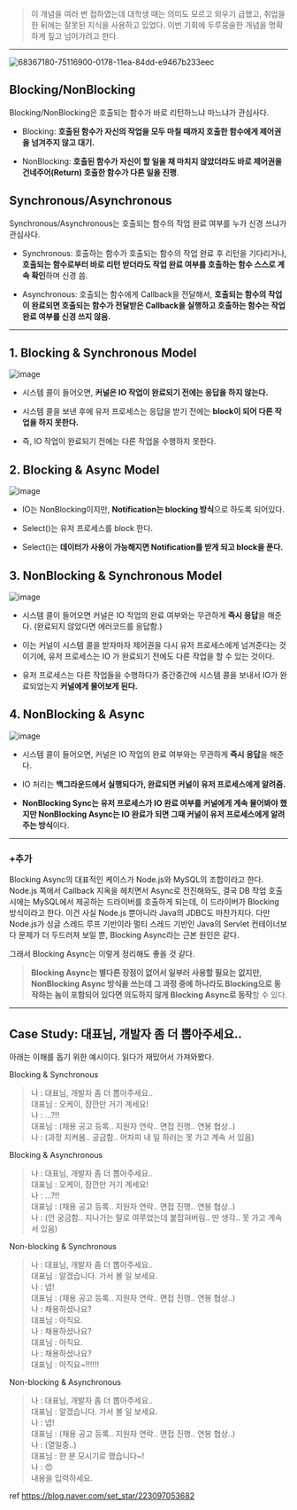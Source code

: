 > 이 개념을 여러 번 접하였는데 대학생 때는 의미도 모르고 외우기 급했고, 취업을 한 뒤에는 잘못된 지식을 사용하고 있었다. 이번 기회에 두루뭉술한 개념을 명확하게 짚고 넘어가려고 한다.

---

![68367180-75116900-0178-11ea-84dd-e9467b233eec](https://user-images.githubusercontent.com/30463982/236966665-739fe0ba-7d58-4d03-8656-5d39c7ac87bf.png)

## Blocking/NonBlocking

Blocking/NonBlocking은 호출되는 함수가 바로 리턴하느냐 마느냐가 관심사다.

- Blocking: **호출된 함수가 자신의 작업을 모두 마칠 때까지 호출한 함수에게 제어권을 넘겨주지 않고 대기.**

- NonBlocking: **호출된 함수가 자신이 할 일을 채 마치지 않았더라도 바로 제어권을 건네주어(Return) 호출한 함수가 다른 일을 진행**.


## Synchronous/Asynchronous

Synchronous/Asynchronous는 호출되는 함수의 작업 완료 여부를 누가 신경 쓰냐가 관심사다.

- Synchronous: 호출하는 함수가 호출되는 함수의 작업 완료 후 리턴을 기다리거나, **호출되는 함수로부터 바로 리턴 받더라도 작업 완료 여부를 호출하는 함수 스스로 계속 확인**하며 신경 씀.

- Asynchronous: 호출되는 함수에게 Callback을 전달해서, **호출되는 함수의 작업이 완료되면 호출되는 함수가 전달받은 Callback을 실행하고 호출하는 함수는 작업 완료 여부를 신경 쓰지 않음.**

---

## 1. Blocking & Synchronous Model

![image](https://user-images.githubusercontent.com/30463982/236966743-d05e0a6d-9514-4b67-af09-a1b26e87fb7e.png)

- 시스템 콜이 들어오면, **커널은 IO 작업이 완료되기 전에는 응답을 하지 않는다.** 

- 시스템 콜을 보낸 후에 유저 프로세스는 응답을 받기 전에는 **block이 되어 다른 작업을 하지 못한다.** 

- 즉, IO 작업이 완료되기 전에는 다른 작업을 수행하지 못한다.



## 2. Blocking & Async Model

![image](https://user-images.githubusercontent.com/30463982/236966864-e9dc50a2-07b4-42fd-80c8-b0b2c67356ad.png)

- IO는 NonBlocking이지만, **Notification는 blocking 방식**으로 하도록 되어있다.

- Select()는 유저 프로세스를 block 한다.

- Select()는 **데이터가 사용이 가능해지면 Notification를 받게 되고 block을 푼다.**



## 3. NonBlocking & Synchronous Model

![image](https://user-images.githubusercontent.com/30463982/236966914-6aab5901-bdc5-4be8-b009-8396b2f8782d.png)

- 시스템 콜이 들어오면 커널은 IO 작업의 완료 여부와는 무관하게 **즉시 응답**을 해준다. (완료되지 않았다면 에러코드를 응답함.)

- 이는 커널이 시스템 콜을 받자마자 제어권을 다시 유저 프로세스에게 넘겨준다는 것이기에, 유저 프로세스는 IO 가 완료되기 전에도 다른 작업을 할 수 있는 것이다.

- 유저 프로세스는 다른 작업들을 수행하다가 중간중간에 시스템 콜을 보내서 IO가 완료되었는지 **커널에게 물어보게 된다.**


## 4. NonBlocking & Async

![image](https://user-images.githubusercontent.com/30463982/236966921-6ac6754b-151e-45b7-a1e7-6d9774baee9b.png)

- 시스템 콜이 들어오면, 커널은 IO 작업의 완료 여부와는 무관하게 **즉시 응답**을 해준다.

- IO 처리는 **백그라운드에서 실행되다가, 완료되면 커널이 유저 프로세스에게 알려줌.**

- **NonBlocking Sync는 유저 프로세스가 IO 완료 여부를 커널에게 계속 물어봐야 했지만 NonBlocking Async는 IO 완료가 되면 그때 커널이 유저 프로세스에게 알려주는 방식**이다.

---

### +추가

Blocking Async의 대표적인 케이스가 Node.js와 MySQL의 조합이라고 한다. Node.js 쪽에서 Callback 지옥을 헤치면서 Async로 전진해와도, 결국 DB 작업 호출 시에는 MySQL에서 제공하는 드라이버를 호출하게 되는데, 이 드라이버가 Blocking 방식이라고 한다. 이건 사실 Node.js 뿐아니라 Java의 JDBC도 마찬가지다. 다만 Node.js가 싱글 스레드 루프 기반이라 멀티 스레드 기반인 Java의 Servlet 컨테이너보다 문제가 더 두드러져 보일 뿐, Blocking Async라는 근본 원인은 같다.

그래서 Blocking Async는 이렇게 정리해도 좋을 것 같다.
> **Blocking Async는 별다른 장점이 없어서 일부러 사용할 필요는 없지만, NonBlocking Async 방식을 쓰는데 그 과정 중에 하나라도 Blocking으로 동작하는 놈이 포함되어 있다면 의도하지 않게 Blocking Async로 동작**할 수 있다.

---

## Case Study: 대표님, 개발자 좀 더 뽑아주세요..

아래는 이해를 돕기 위한 예시이다.
읽다가 재밌어서 가져와봤다.

Blocking & Synchronous
>나 : 대표님, 개발자 좀 더 뽑아주세요..   
대표님 : 오케이, 잠깐만 거기 계세요!   
나 : …?!!   
대표님 : (채용 공고 등록.. 지원자 연락.. 면접 진행.. 연봉 협상..)   
나 : (과정 지켜봄.. 궁금함.. 어차피 내 일 하러는 못 가고 계속 서 있음)   


Blocking & Asynchronous
>나 : 대표님, 개발자 좀 더 뽑아주세요..   
대표님 : 오케이, 잠깐만 거기 계세요!   
나 : …?!!   
대표님 : (채용 공고 등록.. 지원자 연락.. 면접 진행.. 연봉 협상..)   
나 : (안 궁금함.. 지나가는 말로 여쭈었는데 붙잡혀버림.. 딴 생각.. 못 가고 계속 서 있음)


Non-blocking & Synchronous
>나 : 대표님, 개발자 좀 더 뽑아주세요..   
대표님 : 알겠습니다. 가서 볼 일 보세요.   
나 : 넵!   
대표님 : (채용 공고 등록.. 지원자 연락.. 면접 진행.. 연봉 협상..)   
나 : 채용하셨나요?   
대표님 : 아직요.   
나 : 채용하셨나요?   
대표님 : 아직요.   
나 : 채용하셨나요?   
대표님 : 아직요~!!!!!!   


Non-blocking & Asynchronous
>나 : 대표님, 개발자 좀 더 뽑아주세요..   
대표님 : 알겠습니다. 가서 볼 일 보세요.   
나 : 넵!   
대표님 : (채용 공고 등록.. 지원자 연락.. 면접 진행.. 연봉 협상..)   
나 : (열일중..)   
대표님 : 한 분 모시기로 했습니다~!   
나 : 😍   
내용을 입력하세요.   



ref https://blog.naver.com/set_star/223097053682